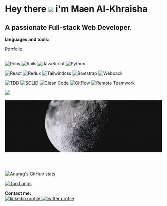 # Hey there <img src="https://media.giphy.com/media/hvRJCLFzcasrR4ia7z/giphy.gif" width="25px"> i'm Maen Al-Khraisha

## A passionate Full-stack Web Developer.

**languages and tools:**  

<a target="_blank" href="https://maenkhraisha.github.io/resume/#resume">
Portfolio
  </a>
  <br>
  <br>

![Roby](https://img.shields.io/badge/-Ruby-444?logo=ruby&logoColor=eee&labelColor=red)
![Rails](https://img.shields.io/badge/-Rails-444?logo=rubyonrails&logoColor=eee&labelColor=red)
![JavaScript](https://img.shields.io/badge/-JavaScript-444?logo=javascript&logoColor=yellow&labelColor=222)
![Python](https://img.shields.io/badge/-Python-444?logo=Python&logoColor=eee&labelColor=blue)

![React](https://img.shields.io/badge/-React-444?logo=react&logoColor=eee&labelColor=blue)
![Redux](https://img.shields.io/badge/-Redux-444?logo=Redux&logoColor=eee&labelColor=purple)
![Tailwindcss](https://img.shields.io/badge/-Tailwindcss-444?logo=tailwindcss&logoColor=eee&labelColor=blue)
![Bootstrap](https://img.shields.io/badge/-Bootstrap-444?logo=Bootstrap&logoColor=eee&labelColor=blue)
![Webpack](https://img.shields.io/badge/-Webpack-444?logo=Webpack&logoColor=blue&labelColor=222)

![TDD](https://img.shields.io/badge/TDD-eee?style=flat-square)
![SOLID](https://img.shields.io/badge/SOLID-eee?style=flat-square)
![Clean Code](https://img.shields.io/badge/Clean_Code-eee?style=flat-square)
![GitFlow](https://img.shields.io/badge/GitFlow-eee?style=flat-square)
![Remote Teamwork](https://img.shields.io/badge/Remote_Teamwork-eee?style=flat-square)

![](https://visitor-badge.glitch.me/badge?page_id=maenkhraisha)

<a href="https://github.com/anuraghazra/github-readme-stats">
  <img align="center" src="./HiEveryOne.gif" />
</a>

<br><br>





![Anurag's GitHub stats](https://github-readme-stats.vercel.app/api?username=maenkhraisha&show_icons=true)

[![Top Langs](https://github-readme-stats.vercel.app/api/top-langs/?username=maenkhraisha)](https://github.com/anuraghazra/github-readme-stats)


**Contact me:** <br>
<a href="https://www.linkedin.com/in/maen-al-khraisha/">
  <img  alt="linkedin profile" width="22px" src="https://content.linkedin.com/content/dam/me/business/en-us/amp/brand-site/v2/bg/LI-Bug.svg.original.svg" />
</a>
<a href="https://twitter.com/AlkhryshaM">
  <img  alt="twitter profile" width="22px" src="https://raw.githubusercontent.com/peterthehan/peterthehan/master/assets/twitter.svg" />
</a><br><br>
<!--
**maenkhraisha/maenkhraisha** is a ✨ _special_ ✨ repository because its `README.md` (this file) appears on your GitHub profile.

Here are some ideas to get you started:

- 🔭 I’m currently working on ...
- 🌱 I’m currently learning ...
- 👯 I’m looking to collaborate on ...
- 🤔 I’m looking for help with ...
- 💬 Ask me about ...
- 📫 How to reach me: ...
- 😄 Pronouns: ...
- ⚡ Fun fact: ...
-->
